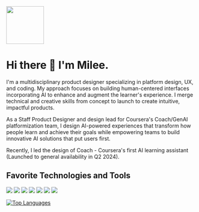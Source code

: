 <span background="white" padding="4px">
<img width="100px" src="https://milee-0421.s3-us-west-1.amazonaws.com/static/img/projects/icon-m.svg">
</span>

# Hi there :wave: I'm Milee.
I'm a multidisciplinary product designer specializing in platform design, UX, and coding. My approach focuses on building human-centered interfaces incorporating AI to enhance and augment the learner's experience. I merge technical and creative skills from concept to launch to create intuitive, impactful products. 

As a Staff Product Designer and design lead for Coursera's Coach/GenAI platformization team, I design AI-powered experiences that transform how people learn and achieve their goals while empowering teams to build innovative AI solutions that put users first.

Recently, I led the design of Coach - Coursera's first AI learning assistant (Launched to general availability in Q2 2024).

## Favorite Technologies and Tools
![](https://img.shields.io/badge/Code-JavaScript-informational?style=flat&logo=JavaScript&logoColor=white&color=0F2976)
![](https://img.shields.io/badge/Code-Sass-informational?style=flat&logo=Sass&logoColor=white&color=0F2976)
![](https://img.shields.io/badge/Code-CSS-informational?style=flat&logo=CSS3&logoColor=white&color=0F2976)
![](https://img.shields.io/badge/Code-HTML-informational?style=flat&logo=HTML5&logoColor=white&color=0F2976)
![](https://img.shields.io/badge/Library-ReactJs-informational?style=flat&logo=React&logoColor=white&color=0D464B)
![](https://img.shields.io/badge/Editor-VSCode-informational?style=flat&logo=Visual-Studio-Code&logoColor=white&color=0D464B)
![](https://img.shields.io/badge/Design-Figma-informational?style=flat&logo=Figma&logoColor=white&color=0D464B)

[![Top Languages](https://github-readme-stats.vercel.app/api/top-langs/?username=mileeyu&layout=compact)](https://github.com/mileeyu/github-readme-stats)


